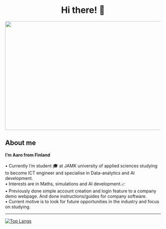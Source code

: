 
<div align="center">
  <h1> Hi there! 👋 </h1>
  <img src="https://media.giphy.com/media/Ah3zHH7hvsSB2/giphy.gif" width="600" height="350"></img>
</div>

<h2>About me </h2>
<b>
 I’m Aaro from Finland
</b>
<br> <br> 
•	Currently I’m student 🎓 at JAMK university of applied sciences studying to become ICT engineer and specialise in Data-analytics and AI development. <br>
•	Interests are in Maths, simulations and AI development.📈 <br>
•	Previously done simple account creation and login feature to a company demo webpage. And done instructions/guides for company software. <br>
•	Current motive is to look for future opportunities in the industry and focus on studying. <br>

---

[![Top Langs](https://github-readme-stats.vercel.app/api/top-langs/?username=aknro4&layout=compact&theme=vision-friendly-dark)](https://github.com/anuraghazra/github-readme-stats)
